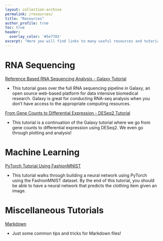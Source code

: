 ```yaml
---
layout: collection-archive
permalink: /resources/
title: "Resources"
author_profile: true
toc: true
header:
  overlay_color: '#5e7783'
excerpt: "Here you will find links to many useful resources and tutorials I have developed! Many of these resources are developed from my own notes and journey through the learning process."
---
```


# RNA Sequencing

[Reference Based RNA Sequencing Analysis - Galaxy Tutorial](/posts/2023/05/galaxy-tutorial)
- This tutorial goes over the full RNA sequencing pipeline in Galaxy, an open source 
web-based platform for data intensive biomedical research. Galaxy is great for 
conducting RNA-seq analysis when you don’t have access to the appropriate computing resources.

[From Gene Counts to Differential Expression - DESeq2 Tutorial](/posts/2020/05/deseq2-tutorial)
- This tutorial is a continuation of the Galaxy tutorial where we go from gene counts to 
differential expression using DESeq2. We even go through plotting and analysis!

# Machine Learning

[PyTorch Tutorial Using FashionMNIST](/fashion-mnist/PytorchFashionMNIST.html)
- This tutorial walks through building a neural network using PyTorch using the FashionMNIST dataset. By the end of this tutorial, you should be able to have a neural network that predicts the clothing item given an image. 

# Miscellaneous Tutorials

[Markdown](/posts/2023/05/markdown)
- Just some common tips and tricks for Markdown files!